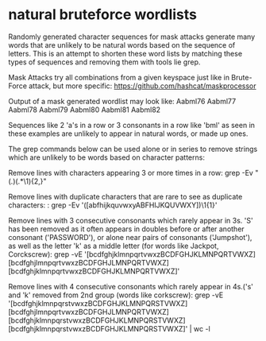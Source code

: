 # natural bruteforce wordlists

Randomly generated character sequences for mask attacks generate many words that are unlikely to be natural words based on the sequence of letters. This is an attempt to shorten these word lists by matching these types of sequences and removing them with tools lie grep.

Mask Attacks try all combinations from a given keyspace just like in Brute-Force attack, but more specific:
https://github.com/hashcat/maskprocessor

Output of a mask generated wordlist may look like:
Aabml76
Aabml77
Aabml78
Aabml79
Aabml80
Aabml81
Aabml82

Sequences like 2 'a's in a row or 3 consonants in a row like 'bml' as seen in these examples are unlikely to appear in natural words, or made up ones. 

The grep commands below can be used alone or in series to remove strings which are unlikely to be words based on character patterns:

Remove lines with characters appearing 3 or more times in a row: 
grep -Ev "(.)(.*\1){2,}"

Remove lines with duplicate characters that are rare to see as duplicate characters: : 
grep -Ev '([abfhijkquvwxyABFHIJKQUVWXY])\1{1}'

Remove lines with 3 consecutive consonants which rarely appear in 3s. 'S' has been removed as it often appears in doubles before or after another consonant ('PASSWORD'), or alone near pairs of consonants ('Jumpshot'), as well as the letter 'k' as a middle letter (for words like Jackpot, Corckscrew): 
grep -vE '[bcdfghjklmnpqrtvwxzBCDFGHJKLMNPQRTVWXZ][bcdfghjlmnpqrtvwxzBCDFGHJLMNPQRTVWXZ][bcdfghjklmnpqrtvwxzBCDFGHJKLMNPQRTVWXZ]'

Remove lines with 4 consecutive consonants which rarely appear in 4s.('s' and 'k' removed from 2nd group (words like corkscrew): grep -vE '[bcdfghjklmnpqrstvwxzBCDFGHJKLMNPQRSTVWXZ][bcdfghjlmnpqrtvwxzBCDFGHJLMNPQRTVWXZ][bcdfghjklmnpqrstvwxzBCDFGHJKLMNPQRSTVWXZ][bcdfghjklmnpqrstvwxzBCDFGHJKLMNPQRSTVWXZ]' | wc -l
